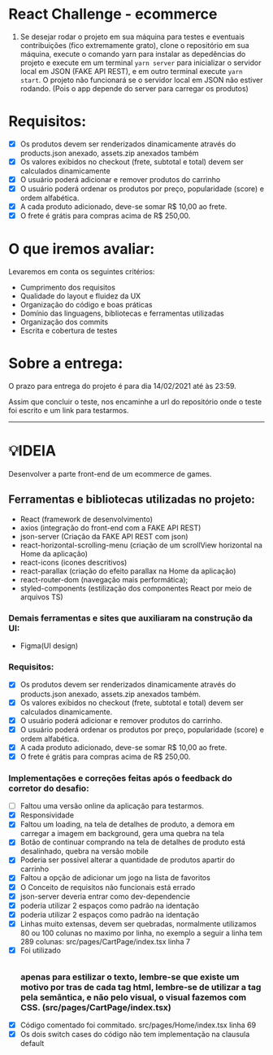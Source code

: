 # React Challenge - ecommerce


1. Se desejar rodar o projeto em sua máquina para testes e eventuais contribuições (fico extremamente grato), clone o repositório em sua máquina, execute o comando yarn para instalar as depedências do projeto e execute em um terminal `yarn server` para inicializar o servidor local em JSON (FAKE API REST), e em outro terminal execute `yarn start`. O projeto não funcionará se o servidor local em JSON não estiver rodando. (Pois o app depende do server para carregar os produtos)

# Requisitos:

- [x]  Os produtos devem ser renderizados dinamicamente através do products.json anexado, assets.zip anexados também
- [x]  Os valores exibidos no checkout (frete, subtotal e total) devem ser calculados dinamicamente
- [x]  O usuário poderá adicionar e remover produtos do carrinho
- [x]  O usuário poderá ordenar os produtos por preço, popularidade (score) e ordem alfabética.
- [x]  A cada produto adicionado, deve-se somar R$ 10,00 ao frete.
- [x]  O frete é grátis para compras acima de R$ 250,00.

# O que iremos avaliar:

Levaremos em conta os seguintes critérios:

- Cumprimento dos requisitos
- Qualidade do layout e fluidez da UX
- Organização do código e boas práticas
- Domínio das linguagens, bibliotecas e ferramentas utilizadas
- Organização dos commits
- Escrita e cobertura de testes

# Sobre a entrega:

O prazo para entrega do projeto é para dia 14/02/2021 até às 23:59.

Assim que concluir o teste, nos encaminhe a url do repositório onde o teste foi escrito e um link para testarmos.

---

# 💡IDEIA

Desenvolver a parte front-end de um ecommerce de games.

## Ferramentas e bibliotecas utilizadas no projeto:

- React (framework de desenvolvimento)
- axios (integração do front-end com a FAKE API REST)
- json-server (Criação da FAKE API REST com json)
- react-horizontal-scrolling-menu (criação de um scrollView horizontal na Home da aplicação)
- react-icons (icones descritivos)
- react-parallax (criação do efeito parallax na Home da aplicação)
- react-router-dom (navegação mais performática);
- styled-components (estilização dos componentes React por meio de arquivos TS)

### Demais ferramentas e sites que auxiliaram na construção da UI:

- Figma(UI design)

### Requisitos:

- [x]  Os produtos devem ser renderizados dinamicamente através do products.json anexado, assets.zip anexados também.
- [x]  Os valores exibidos no checkout (frete, subtotal e total) devem ser calculados dinamicamente.
- [x]  O usuário poderá adicionar e remover produtos do carrinho.
- [x]  O usuário poderá ordenar os produtos por preço, popularidade (score) e ordem alfabética.
- [x]  A cada produto adicionado, deve-se somar R$ 10,00 ao frete.
- [x]  O frete é grátis para compras acima de R$ 250,00.

### Implementações e correções feitas após o feedback do corretor do desafio:

- [ ]  Faltou uma versão online da aplicação para testarmos.
- [x]  Responsividade
- [x]  Faltou um loading, na tela de detalhes de produto, a demora em carregar a imagem em background, gera uma quebra na tela
- [x]  Botão de continuar comprando na tela de detalhes de produto está desalinhado, quebra na versão mobile
- [x]  Poderia ser possivel alterar a quantidade de produtos apartir do carrinho
- [x]  Faltou a opção de adicionar um jogo na lista de favoritos
- [x]  O Conceito de requisitos não funcionais está errado
- [x]  json-server deveria entrar como dev-dependencie
- [x]  poderia utilizar 2 espaços como padrão na identação
- [x]  poderia utilizar 2 espaços como padrão na identação
- [x]  Linhas muito extensas, devem ser quebradas, normalmente utilizamos 80 ou 100 colunas no maximo por linha, no exemplo a seguir a linha tem 289 colunas: src/pages/CartPage/index.tsx linha 7
- [x]  Foi utilizado <h5> <h6> <h3> apenas para estilizar o texto, lembre-se que existe um motivo por tras de cada tag html, lembre-se de utilizar a tag pela semântica, e não pelo visual, o visual fazemos com CSS. (src/pages/CartPage/index.tsx)
- [x]  Código comentado foi commitado. src/pages/Home/index.tsx linha 69
- [x]  Os dois switch cases do código não tem implementação na clausula default
